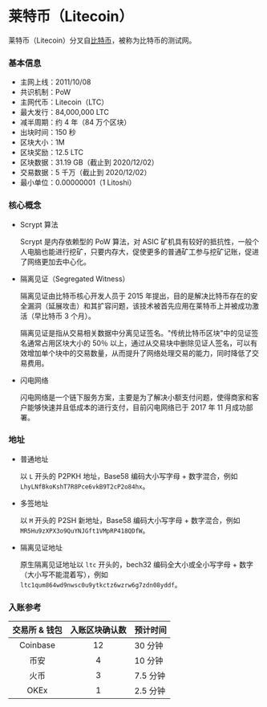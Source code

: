 # 莱特币（Litecoin）

莱特币（Litecoin）分叉自[比特币](./bitcoin)，被称为比特币的测试网。

### 基本信息

- 主网上线：2011/10/08
- 共识机制：PoW
- 主网代币：Litecoin（LTC）
- 最大发行：84,000,000 LTC
- 减半周期：约 4 年（84 万个区块）
- 出块时间：150 秒
- 区块大小：1M
- 区块奖励：12.5 LTC
- 区块数据：31.19 GB（截止到 2020/12/02）
- 交易数据：5 千万（截止到 2020/12/02）
- 最小单位：0.00000001（1 Litoshi）

### 核心概念

- Scrypt 算法

  Scrypt 是内存依赖型的 PoW 算法，对 ASIC 矿机具有较好的抵抗性，一般个人电脑也能进行挖矿，只要内存大，促使更多的普通矿工参与挖矿记账，促进了网络更加去中心化。

- 隔离见证（Segregated Witness）

  隔离见证由比特币核心开发人员于 2015 年提出，目的是解决比特币存在的安全漏洞（延展攻击）和其扩容问题，该技术被首先应用在莱特币上并被成功激活（早比特币 3 个月）。

  隔离见证是指从交易相关数据中分离见证签名。"传统比特币区块"中的见证签名通常占用区块大小的 50％ 以上，通过从交易块中删除见证人签名，可以有效增加单个块中的交易数量，从而提升了网络处理交易的能力，同时降低了交易费用。

- 闪电网络
  
  闪电网络是一个链下服务方案，主要是为了解决小额支付问题，使得商家和客户能够快速并且低成本的进行支付，目前闪电网络已于 2017 年 11 月成功部署。

### 地址

- 普通地址

  以 `L` 开头的 P2PKH 地址，Base58 编码大小写字母 + 数字混合，例如 `LhyLNfBkoKshT7R8Pce6vkB9T2cP2o84hx`。

- 多签地址

  以 `M` 开头的 P2SH 新地址，Base58 编码大小写字母 + 数字混合，例如 `MR5Hu9zXPX3o9QuYNJGft1VMpRP418QDfW`。

- 隔离见证地址

  原生隔离见证地址以 `ltc` 开头的，bech32 编码全大小或全小写字母 + 数字（大小写不能混着写），例如 `ltc1qum864wd9nwsc0u9ytkctz6wzrw6g7zdn08yddf`。

### 入账参考

| 交易所 & 钱包 | 入账区块确认数 | 预计时间 |
| :-----: | :----: | :---- |
| Coinbase | 12 | 30 分钟 |
| 币安 | 4 | 10 分钟 |
| 火币 | 3 | 7.5 分钟 |
| OKEx | 1 | 2.5 分钟 |